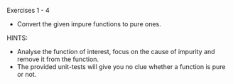 Exercises 1 - 4

- Convert the given impure functions to pure ones.

HINTS:
- Analyse the function of interest, focus on the cause of impurity and remove it from the function.
- The provided unit-tests will give you no clue whether a function is pure or not.